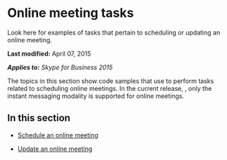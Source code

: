 
# Online meeting tasks
Look here for examples of tasks that pertain to scheduling or updating an online meeting.

 **Last modified:** April 07, 2015

 _**Applies to:** Skype for Business 2015_

The topics in this section show code samples that use to perform tasks related to scheduling online meetings. In the current release, , only the instant messaging modality is supported for online meetings.


## In this section


- [Schedule an online meeting](ScheduleAnOnlineMeeting.md)
 
- [Update an online meeting](UpdateAnOnlineMeeting.md)
 
